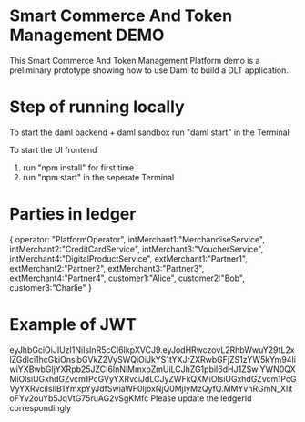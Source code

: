 # Smart Commerce And Token Management DEMO

This Smart Commerce And Token Management Platform demo is a preliminary prototype showing how to use Daml to build a DLT application. 


# Step of running locally
To start the daml backend + daml sandbox
run "daml start" in the Terminal

To start the UI frontend
1. run "npm install" for first time
2. run "npm start" in the seperate Terminal

# Parties in ledger
{
  operator: "PlatformOperator",
  intMerchant1:"MerchandiseService",
  intMerchant2:"CreditCardService",
  intMerchant3:"VoucherService",
  intMerchant4:"DigitalProductService",
  extMerchant1:"Partner1",
  extMerchant2:"Partner2",
  extMerchant3:"Partner3",
  extMerchant4:"Partner4",
  customer1:"Alice",
  customer2:"Bob",
  customer3:"Charlie"
}

# Example of JWT
eyJhbGciOiJIUzI1NiIsInR5cCI6IkpXVCJ9.eyJodHRwczovL2RhbWwuY29tL2xlZGdlci1hcGkiOnsibGVkZ2VySWQiOiJkYS1tYXJrZXRwbGFjZS1zYW5kYm94IiwiYXBwbGljYXRpb25JZCI6InNlMmxpZmUiLCJhZG1pbiI6dHJ1ZSwiYWN0QXMiOlsiUGxhdGZvcm1PcGVyYXRvciJdLCJyZWFkQXMiOlsiUGxhdGZvcm1PcGVyYXRvciIsIlB1YmxpYyJdfSwiaWF0IjoxNjQ0MjIyMzQyfQ.MMYvhRGmN_XIitoFYv2ouYb5JqVtG75ruAG2vSgKMfc
Please update the ledgerId correspondingly
